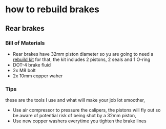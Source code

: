 # how to rebuild brakes

## Rear brakes
### Bill of Materials
* Rear brakes have 32mm piston diameter so yu are going to need a [rebuild kit](https://www.proskutry.cz/p/sada-na-opravu-brzdoveho-trmenu-naraku-32x13mm/) for that, the kit includes 2 pistons, 2 seals and 1 O-ring 
* DOT-4 brake fluid
* 2x M8   bolt
* 2x 10mm copper waher 

### Tips
these are the tools I use and what will make your job lot smoother,
* Use air compressor to pressure the calipers, the pistons will fly out so be aware of potential risk of being shot by a 32mm piston, 
* Use new copper washers everytime you tighten the brake lines

